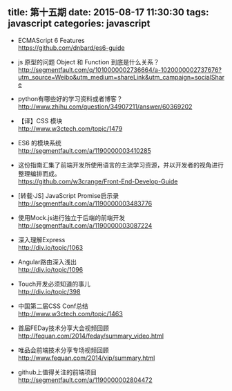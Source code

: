 title: 第十五期
date: 2015-08-17 11:30:30
tags: javascript
categories: javascript
---
*  ECMAScript 6 Features  
https://github.com/dnbard/es6-guide

*  js 原型的问题 Object 和 Function 到底是什么关系？  
http://segmentfault.com/q/1010000002736664/a-1020000002737676?utm_source=Weibo&utm_medium=shareLink&utm_campaign=socialShare

*  python有哪些好的学习资料或者博客？  
http://www.zhihu.com/question/34907211/answer/60369202

*  【译】CSS 模块  
http://www.w3ctech.com/topic/1479

*  ES6 的模块系统  
http://segmentfault.com/a/1190000003410285

*  这份指南汇集了前端开发所使用语言的主流学习资源，并以开发者的视角进行整理编排而成。  
https://github.com/w3crange/Front-End-Develop-Guide

*  [转载·JS] JavaScript Promise启示录  
http://segmentfault.com/a/1190000003483776

*  使用Mock.js进行独立于后端的前端开发  
http://segmentfault.com/a/1190000003087224

*  深入理解Express  
http://div.io/topic/1063

*  Angular路由深入浅出  
http://div.io/topic/1096

*  Touch开发必须知道的事儿  
http://div.io/topic/398

*  中国第二届CSS Conf总结  
http://www.w3ctech.com/topic/1463

*  首届FEDay技术分享大会视频回顾  
http://fequan.com/2014/feday/summary_video.html

*  唯品会前端技术分享专场视频回顾  
http://www.fequan.com/2014/vip/summary.html

*  github上值得关注的前端项目  
http://segmentfault.com/a/1190000002804472
